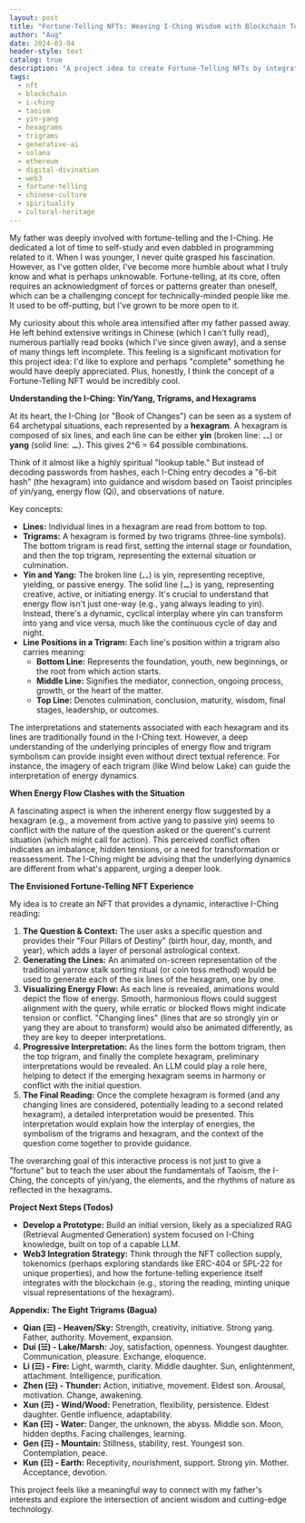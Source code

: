 ```yaml
---
layout: post
title: "Fortune-Telling NFTs: Weaving I-Ching Wisdom with Blockchain Technology"
author: "Aug"
date: 2024-03-04
header-style: text
catalog: true
description: "A project idea to create Fortune-Telling NFTs by integrating the ancient wisdom of the I-Ching (Yin/Yang, Trigrams, Hexagrams) with modern blockchain technology. I explore the cultural and personal motivations, the envisioned fortune-telling process, and potential Web3 integrations."
tags:
  - nft
  - blockchain
  - i-ching
  - taoism
  - yin-yang
  - hexagrams
  - trigrams
  - generative-ai
  - solana
  - ethereum
  - digital-divination
  - web3
  - fortune-telling
  - chinese-culture
  - spirituality
  - cultural-heritage
---
```


My father was deeply involved with fortune-telling and the I-Ching. He dedicated a lot of time to self-study and even dabbled in programming related to it. When I was younger, I never quite grasped his fascination. However, as I've gotten older, I've become more humble about what I truly know and what is perhaps unknowable. Fortune-telling, at its core, often requires an acknowledgment of forces or patterns greater than oneself, which can be a challenging concept for technically-minded people like me. It used to be off-putting, but I've grown to be more open to it.

My curiosity about this whole area intensified after my father passed away. He left behind extensive writings in Chinese (which I can't fully read), numerous partially read books (which I've since given away), and a sense of many things left incomplete. This feeling is a significant motivation for this project idea: I'd like to explore and perhaps "complete" something he would have deeply appreciated. Plus, honestly, I think the concept of a Fortune-Telling NFT would be incredibly cool.

**Understanding the I-Ching: Yin/Yang, Trigrams, and Hexagrams**

At its heart, the I-Ching (or "Book of Changes") can be seen as a system of 64 archetypal situations, each represented by a **hexagram**. A hexagram is composed of six lines, and each line can be either **yin** (broken line: ⚋) or **yang** (solid line: ⚊). This gives 2^6 = 64 possible combinations.

Think of it almost like a highly spiritual "lookup table." But instead of decoding passwords from hashes, each I-Ching entry decodes a "6-bit hash" (the hexagram) into guidance and wisdom based on Taoist principles of yin/yang, energy flow (Qi), and observations of nature.

Key concepts:

- **Lines:** Individual lines in a hexagram are read from bottom to top.
- **Trigrams:** A hexagram is formed by two trigrams (three-line symbols). The bottom trigram is read first, setting the internal stage or foundation, and then the top trigram, representing the external situation or culmination.
- **Yin and Yang:** The broken line (⚋) is yin, representing receptive, yielding, or passive energy. The solid line (⚊) is yang, representing creative, active, or initiating energy. It's crucial to understand that energy flow isn't just one-way (e.g., yang always leading to yin). Instead, there's a dynamic, cyclical interplay where yin can transform into yang and vice versa, much like the continuous cycle of day and night.
- **Line Positions in a Trigram:** Each line's position within a trigram also carries meaning:
  - **Bottom Line:** Represents the foundation, youth, new beginnings, or the root from which action starts.
  - **Middle Line:** Signifies the mediator, connection, ongoing process, growth, or the heart of the matter.
  - **Top Line:** Denotes culmination, conclusion, maturity, wisdom, final stages, leadership, or outcomes.

The interpretations and statements associated with each hexagram and its lines are traditionally found in the I-Ching text. However, a deep understanding of the underlying principles of energy flow and trigram symbolism can provide insight even without direct textual reference. For instance, the imagery of each trigram (like Wind below Lake) can guide the interpretation of energy dynamics.

**When Energy Flow Clashes with the Situation**

A fascinating aspect is when the inherent energy flow suggested by a hexagram (e.g., a movement from active yang to passive yin) seems to conflict with the nature of the question asked or the querent's current situation (which might call for action). This perceived conflict often indicates an imbalance, hidden tensions, or a need for transformation or reassessment. The I-Ching might be advising that the underlying dynamics are different from what's apparent, urging a deeper look.

**The Envisioned Fortune-Telling NFT Experience**

My idea is to create an NFT that provides a dynamic, interactive I-Ching reading:

1.  **The Question & Context:** The user asks a specific question and provides their "Four Pillars of Destiny" (birth hour, day, month, and year), which adds a layer of personal astrological context.
2.  **Generating the Lines:** An animated on-screen representation of the traditional yarrow stalk sorting ritual (or coin toss method) would be used to generate each of the six lines of the hexagram, one by one.
3.  **Visualizing Energy Flow:** As each line is revealed, animations would depict the flow of energy. Smooth, harmonious flows could suggest alignment with the query, while erratic or blocked flows might indicate tension or conflict. "Changing lines" (lines that are so strongly yin or yang they are about to transform) would also be animated differently, as they are key to deeper interpretations.
4.  **Progressive Interpretation:** As the lines form the bottom trigram, then the top trigram, and finally the complete hexagram, preliminary interpretations would be revealed. An LLM could play a role here, helping to detect if the emerging hexagram seems in harmony or conflict with the initial question.
5.  **The Final Reading:** Once the complete hexagram is formed (and any changing lines are considered, potentially leading to a second related hexagram), a detailed interpretation would be presented. This interpretation would explain how the interplay of energies, the symbolism of the trigrams and hexagram, and the context of the question come together to provide guidance.

The overarching goal of this interactive process is not just to give a "fortune" but to teach the user about the fundamentals of Taoism, the I-Ching, the concepts of yin/yang, the elements, and the rhythms of nature as reflected in the hexagrams.

**Project Next Steps (Todos)**

- **Develop a Prototype:** Build an initial version, likely as a specialized RAG (Retrieval Augmented Generation) system focused on I-Ching knowledge, built on top of a capable LLM.
- **Web3 Integration Strategy:** Think through the NFT collection supply, tokenomics (perhaps exploring standards like ERC-404 or SPL-22 for unique properties), and how the fortune-telling experience itself integrates with the blockchain (e.g., storing the reading, minting unique visual representations of the hexagram).

**Appendix: The Eight Trigrams (Bagua)**

- **Qian (☰) - Heaven/Sky:** Strength, creativity, initiative. Strong yang. Father, authority. Movement, expansion.
- **Dui (☱) - Lake/Marsh:** Joy, satisfaction, openness. Youngest daughter. Communication, pleasure. Exchange, eloquence.
- **Li (☲) - Fire:** Light, warmth, clarity. Middle daughter. Sun, enlightenment, attachment. Intelligence, purification.
- **Zhen (☳) - Thunder:** Action, initiative, movement. Eldest son. Arousal, motivation. Change, awakening.
- **Xun (☴) - Wind/Wood:** Penetration, flexibility, persistence. Eldest daughter. Gentle influence, adaptability.
- **Kan (☵) - Water:** Danger, the unknown, the abyss. Middle son. Moon, hidden depths. Facing challenges, learning.
- **Gen (☶) - Mountain:** Stillness, stability, rest. Youngest son. Contemplation, peace.
- **Kun (☷) - Earth:** Receptivity, nourishment, support. Strong yin. Mother. Acceptance, devotion.

This project feels like a meaningful way to connect with my father's interests and explore the intersection of ancient wisdom and cutting-edge technology.
